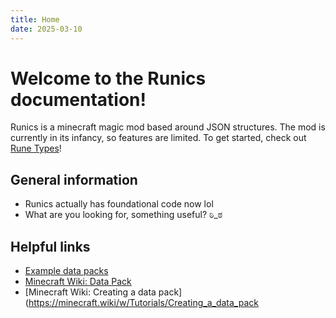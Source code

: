```yaml
---
title: Home
date: 2025-03-10
---
```


# Welcome to the Runics documentation!

Runics is a minecraft magic mod based around JSON structures. The mod is currently in its infancy, so features are limited. To get started, check out [Rune Types](types/rune_types.md)!
## General information

- Runics actually has foundational code now lol
- What are you looking for, something useful? ಠಿ_ಠ

## Helpful links

* [Example data packs](https://github.com/apace100/origins-example-packs)
* [Minecraft Wiki: Data Pack](https://minecraft.wiki/w/Data_Pack)
* [Minecraft Wiki: Creating a data pack](https://minecraft.wiki/w/Tutorials/Creating_a_data_pack
